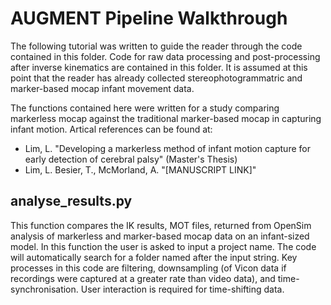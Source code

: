 # AUGMENT Pipeline Walkthrough
The following tutorial was written to guide the reader through the code contained in this folder. Code for raw data processing and post-processing after inverse kinematics
are contained in this folder. It is assumed at this point that the reader has already collected stereophotogrammatric and marker-based mocap infant movement data.  

The functions contained here were written for a study comparing markerless mocap against the traditional marker-based mocap in capturing infant motion. Artical references can be found at:
* Lim, L. "Developing a markerless method of infant motion capture for early detection of cerebral palsy" (Master's Thesis)
* Lim, L. Besier, T., McMorland, A. "[MANUSCRIPT LINK]"

## analyse_results.py
This function compares the IK results, MOT files, returned from OpenSim analysis of markerless and marker-based mocap data on an infant-sized model.
In this function the user is asked to input a project name. The code will automatically search for a folder named after the input string.
Key processes in this code are filtering, downsampling (of Vicon data if recordings were captured at a greater rate than video data), and time-synchronisation.
User interaction is required for time-shifting data.
